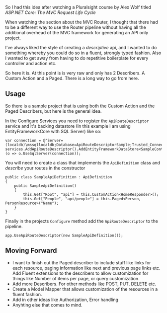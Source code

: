 So I had this idea after watching a Pluralsight course by Alex Wolf titled *ASP.NET Core: The MVC Request Life Cycle*

When watching the section about the MVC Router, I thought that there had to be a different way to use the Router pipeline without having all the additional overhead of the MVC framework for generating an API only project.

I've always liked the style of creating a *descriptive* api, and I wanted to do something whereby you could do so in a fluent, strongly typed fashion. Also I wanted to get away from having to do repetitive boilerplate for every controller and action etc.

So here it is. At this point is is very raw and only has 2 Describers. A Custom Action and a Paged. There is a long way to go from here.
## Usage
So there is a sample project that is using both the Custom Action and the Paged Describers, but here is the general idea.

In the Configure Services you need to register the `ApiRouteDescriptor` service and it's backing datastore (In this example I am using EntityFrameworkCore with SQL Server) like so:
```
var connection = @"Server=(localdb)\mssqllocaldb;Database=ApiRouteDescriptorSample;Trusted_Connection=True;";
services.AddApiRouteDescriptor().AddEntityFrameworkDataStore<SampleContext>(o => o.UseSqlServer(connection));
```
You will need to create a class that implements the `ApiDefinition` class and *describe* your routes in the constructor
```
public class SampleApiDefinition : ApiDefinition
{
    public SampleApiDefinition()
    {
        this.Get["Root", "api"] = this.CustomAction<HomeResponder>();
        this.Get["People", "api/people"] = this.Paged<Person, PersonResource>("Name");
    }
}
```
Finally in the projects `Configure` method add the `ApiRouteDescriptor` to the pipeline.
```
app.UseApiRouteDescriptor(new SampleApiDefinition());
```
## Moving Forward
- I want to finish out the Paged describer to include stuff like links for each resource, paging information like next and previous page links etc. Add Fluent extensions to the describers to allow customization for things like Number of items per page, or query customization.
- Add more Describers. For other methods like POST, PUT, DELETE etc.
- Create a Model Mapper that allows customization of the resources in a fluent fashion.
- Add in other ideas like Authorization, Error handling
- Anyhting else that comes to mind.

